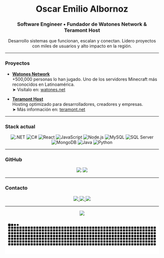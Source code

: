<h1 align="center">Oscar Emilio Albornoz</h1>
<h3 align="center">Software Engineer • Fundador de Watones Network & Teramont Host</h3>

<p align="center">
  Desarrollo sistemas que funcionan, escalan y conectan.  
  Lidero proyectos con miles de usuarios y alto impacto en la región.
</p>

---

### Proyectos

- [**Watones Network**](https://watones.net)  
  +500,000 personas lo han jugado. Uno de los servidores Minecraft más reconocidos en Latinoamérica.  
  ➤ Visítalo en: [watones.net](https://watones.net)

- [**Teramont Host**](https://teramont.net)  
  Hosting optimizado para desarrolladores, creadores y empresas.  
  ➤ Más información en: [teramont.net](https://teramont.net)

---

### Stack actual

<p align="center">
  <img src="https://cdn.jsdelivr.net/gh/devicons/devicon/icons/dotnetcore/dotnetcore-original.svg" height="32" title=".NET" />
  <img src="https://cdn.jsdelivr.net/gh/devicons/devicon/icons/csharp/csharp-original.svg" height="32" title="C#" />
  <img src="https://cdn.jsdelivr.net/gh/devicons/devicon/icons/react/react-original.svg" height="32" title="React" />
  <img src="https://cdn.jsdelivr.net/gh/devicons/devicon/icons/javascript/javascript-original.svg" height="32" title="JavaScript" />
  <img src="https://cdn.jsdelivr.net/gh/devicons/devicon/icons/nodejs/nodejs-original.svg" height="32" title="Node.js" />
  <img src="https://cdn.jsdelivr.net/gh/devicons/devicon/icons/mysql/mysql-original.svg" height="32" title="MySQL" />
  <img src="https://cdn.jsdelivr.net/gh/devicons/devicon/icons/microsoftsqlserver/microsoftsqlserver-plain.svg" height="32" title="SQL Server" />
  <img src="https://cdn.jsdelivr.net/gh/devicons/devicon/icons/mongodb/mongodb-original.svg" height="32" title="MongoDB" />
  <img src="https://cdn.jsdelivr.net/gh/devicons/devicon/icons/java/java-original.svg" height="32" title="Java" />
  <img src="https://cdn.jsdelivr.net/gh/devicons/devicon/icons/python/python-original.svg" height="32" title="Python" />
</p>

---

### GitHub

<p align="center">
  <img src="https://github-readme-stats.vercel.app/api?username=osccarJR&show_icons=true&theme=tokyonight&hide_border=true" height="150" />
  <img src="https://github-readme-stats.vercel.app/api/top-langs/?username=osccarJR&layout=compact&theme=tokyonight&hide_border=true" height="150" />
</p>

---

### Contacto

<p align="center">
  <a href="https://www.instagram.com/emilioo.albornozz" target="_blank">
    <img src="https://img.shields.io/badge/Instagram-%23E4405F?style=for-the-badge&logo=instagram&logoColor=white" />
  </a>
  <a href="https://discord.com/users/osccar" target="_blank">
    <img src="https://img.shields.io/badge/Discord-%237289DA?style=for-the-badge&logo=discord&logoColor=white" />
  </a>
  <a href="https://linkedin.com/in/emilio-albornoz-a38ba0246/" target="_blank">
    <img src="https://img.shields.io/badge/LinkedIn-%230077B5?style=for-the-badge&logo=linkedin&logoColor=white" />
  </a>
</p>

---

<p align="center">
  <img src="https://github-readme-streak-stats.herokuapp.com/?user=osccarJR&theme=tokyonight&hide_border=true" />
</p>

<p align="center">
  <img src="https://raw.githubusercontent.com/osccarJR/osccarJR/output/snake.svg" alt="Snake animation" />
</p>

